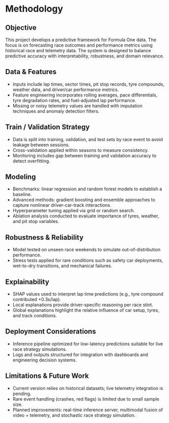 # Methodology

## Objective  
This project develops a predictive framework for Formula One data. The focus is on forecasting race outcomes and performance metrics using historical race and telemetry data. The system is designed to balance predictive accuracy with interpretability, robustness, and domain relevance.

## Data & Features  
- Inputs include lap times, sector times, pit stop records, tyre compounds, weather data, and driver/car performance metrics.  
- Feature engineering incorporates rolling averages, pace differentials, tyre degradation rates, and fuel-adjusted lap performance.  
- Missing or noisy telemetry values are handled with imputation techniques and anomaly detection filters.  

## Train / Validation Strategy  
- Data is split into training, validation, and test sets by race event to avoid leakage between sessions.  
- Cross-validation applied within seasons to measure consistency.  
- Monitoring includes gap between training and validation accuracy to detect overfitting.  

## Modeling  
- Benchmarks: linear regression and random forest models to establish a baseline.  
- Advanced methods: gradient boosting and ensemble approaches to capture nonlinear driver-car-track interactions.  
- Hyperparameter tuning applied via grid or random search.  
- Ablation analysis conducted to evaluate importance of tyres, weather, and pit stop variables.  

## Robustness & Reliability  
- Model tested on unseen race weekends to simulate out-of-distribution performance.  
- Stress tests applied for rare conditions such as safety car deployments, wet-to-dry transitions, and mechanical failures.  

## Explainability  
- SHAP values used to interpret lap time predictions (e.g., tyre compound contributed +0.3s/lap).  
- Local explanations provide driver-specific reasoning per race stint.  
- Global explanations highlight the relative influence of car setup, tyres, and track conditions.  

## Deployment Considerations  
- Inference pipeline optimized for low-latency predictions suitable for live race strategy simulations.  
- Logs and outputs structured for integration with dashboards and engineering decision systems.  

## Limitations & Future Work  
- Current version relies on historical datasets; live telemetry integration is pending.  
- Rare event handling (crashes, red flags) is limited due to small sample size.  
- Planned improvements: real-time inference server, multimodal fusion of video + telemetry, and stochastic race strategy simulation.
